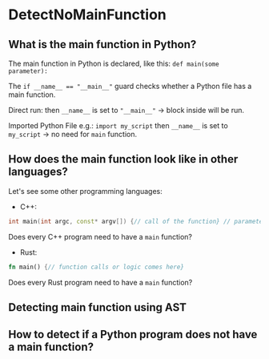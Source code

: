 # DetectNoMainFunction

## What is the main function in Python?

The main function in Python is declared, like this: `def main(some parameter):`

The `if __name__ == "__main__"` guard checks whether a Python file has a main function.

Direct run: then `__name__` is set to `"__main__"` -> block inside will be run.

Imported Python File e.g.: `import my_script` then `__name__` is set to `my_script` ->
no need for `main` function.

## How does the main function look like in other languages?

Let's see some other programming languages:

- C++:

```cpp
int main(int argc, const* argv[]) {// call of the function} // parameters can be missed
```

Does every C++ program need to have a `main` function?

- Rust:

```rust
fn main() {// function calls or logic comes here}
```

Does every Rust program need to have a `main` function?

## Detecting main function using AST

## How to detect if a Python program does not have a main function?
